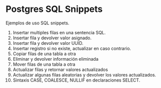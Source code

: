 # Postgres SQL Snippets

Ejemplos de uso SQL snippets.

1. Insertar multiples filas en una sentencia SQL.
2. Insertar fila y devolver valor asignado.
3. Insertar fila y devolver valor UUID.
4. Insertar registro si no existe, actualizar en caso contrario.
5. Copiar filas de una tabla a otra
6. Eliminar y devolver información eliminada
7. Mover filas de una tabla a otra
8. Actualizar filas y retornar valores actualizados
9. Actualizar algunas filas aleatorias y devolver los valores actualizados.
10. Sintaxis CASE, COALESCE, NULLIF en declaraciones SELECT.